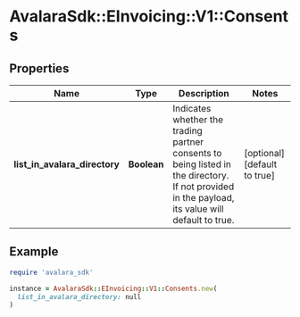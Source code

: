 # AvalaraSdk::EInvoicing::V1::Consents

## Properties

| Name | Type | Description | Notes |
| ---- | ---- | ----------- | ----- |
| **list_in_avalara_directory** | **Boolean** | Indicates whether the trading partner consents to being listed in the directory. If not provided in the payload, its value will default to true. | [optional][default to true] |

## Example

```ruby
require 'avalara_sdk'

instance = AvalaraSdk::EInvoicing::V1::Consents.new(
  list_in_avalara_directory: null
)
```

